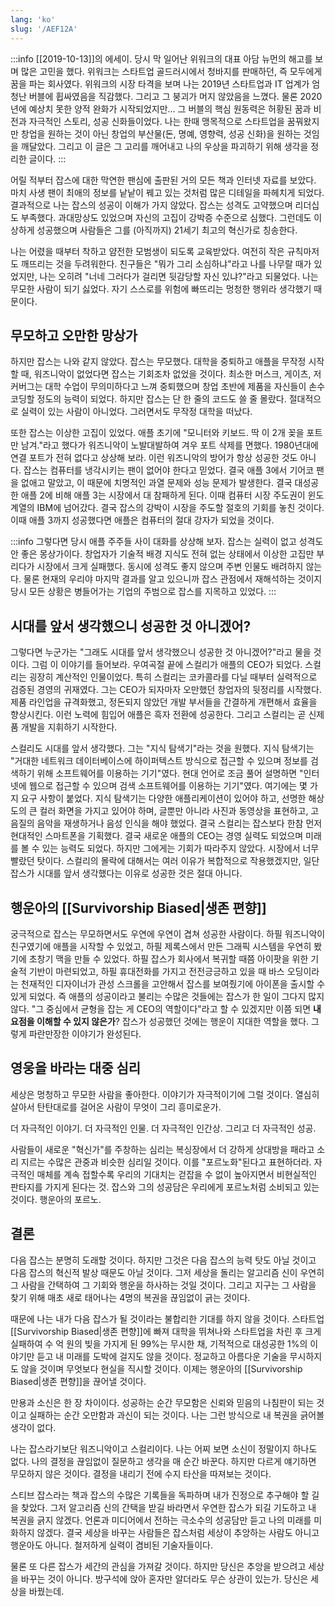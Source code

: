 ```yaml
---
lang: 'ko'
slug: '/AEF12A'
---
```


:::info
[[2019-10-13]]의 에세이.
당시 막 일어난 위워크의 대표 아담 뉴먼의 해고를 보며 많은 고민을 했다.
위워크는 스타트업 골드러시에서 청바지를 판매하던, 즉 모두에게 꿈을 파는 회사였다.
위워크의 시장 타격을 보며 나는 2019년 스타트업과 IT 업계가 엄청난 버블에 휩싸였음을 직감했다.
그리고 그 붕괴가 머지 않았음을 느꼈다.
물론 2020년에 예상치 못한 양적 완화가 시작되었지만...
그 버블의 핵심 원동력은 허황된 꿈과 비전과 자극적인 스토리, 성공 신화들이었다.
나는 한때 맹목적으로 스타트업을 꿈꿔왔지만
창업을 원하는 것이 아닌 창업의 부산물(돈, 명예, 영향력, 성공 신화)을 원하는 것임을 깨달았다.
그리고 이 글은 그 고리를 깨어내고 나의 우상을 파괴하기 위해 생각을 정리한 글이다.
:::

어릴 적부터 잡스에 대한 막연한 팬심에 출판된 거의 모든 책과 인터넷 자료를 보았다.
마치 사생 팬이 최애의 정보를 낱낱이 꿰고 있는 것처럼 많은 디테일을 파헤치게 되었다.
결과적으로 나는 잡스의 성공이 이해가 가지 않았다.
잡스는 성격도 고약했으며 리더십도 부족했다.
과대망상도 있었으며 자신의 고집이 강박증 수준으로 심했다.
그런데도 이상하게 성공했으며 사람들은 그를 (아직까지) 21세기 최고의 혁신가로 칭송한다.

나는 어렸을 때부터 착하고 얌전한 모범생이 되도록 교육받았다.
여전히 작은 규칙마저도 깨뜨리는 것을 두려워한다.
친구들은 "뭐가 그리 소심하냐"라고 나를 나무랄 때가 있었지만,
나는 오히려 "너네 그러다가 걸리면 뒷감당할 자신 있냐?"라고 되물었다.
나는 무모한 사람이 되기 싫었다.
자기 스스로를 위험에 빠뜨리는 멍청한 행위라 생각했기 때문이다.

## 무모하고 오만한 망상가

하지만 잡스는 나와 같지 않았다.
잡스는 무모했다.
대학을 중퇴하고 애플을 무작정 시작할 때, 워즈니악이 없었다면 잡스는 기회조차 없었을 것이다.
최소한 머스크, 게이츠, 저커버그는 대학 수업이 무의미하다고 느껴 중퇴했으며
창업 초반에 제품을 자신들이 손수 코딩할 정도의 능력이 되었다.
하지만 잡스는 단 한 줄의 코드도 쓸 줄 몰랐다.
절대적으로 실력이 있는 사람이 아니었다.
그러면서도 무작정 대학을 떠났다.

또한 잡스는 이상한 고집이 있었다.
애플 초기에 "모니터와 키보드. 딱 이 2개 꽂을 포트만 남겨."라고 했다가 워즈니악이 노발대발하여 겨우 포트 삭제를 면했다.
1980년대에 연결 포트가 전혀 없다고 상상해 보라.
이런 워즈니악의 방어가 항상 성공한 것도 아니다.
잡스는 컴퓨터를 냉각시키는 팬이 없어야 한다고 믿었다.
결국 애플 3에서 기어코 팬을 없애고 말았고, 이 때문에 치명적인 과열 문제와 성능 문제가 발생한다.
결국 대성공한 애플 2에 비해 애플 3는 시장에서 대 참패하게 된다.
이때 컴퓨터 시장 주도권이 윈도 계열의 IBM에 넘어갔다.
결국 잡스의 강박이 시장을 주도할 절호의 기회를 놓친 것이다.
이때 애플 3까지 성공했다면 애플은 컴퓨터의 절대 강자가 되었을 것이다.

:::info
그렇다면 당시 애플 주주들 사이 대화를 상상해 보자.
잡스는 실력이 없고 성격도 안 좋은 몽상가이다.
창업자가 기술적 배경 지식도 전혀 없는 상태에서 이상한 고집만 부리다가 시장에서 크게 실패했다.
동시에 성격도 좋지 않으며 주변 인물도 배려하지 않는다.
물론 현재의 우리야 마지막 결과를 알고 있으니까 잡스 관점에서 재해석하는 것이지
당시 모든 상황은 병들어가는 기업의 주범으로 잡스를 지목하고 있었다.
:::

## 시대를 앞서 생각했으니 성공한 것 아니겠어?

그렇다면 누군가는 "그래도 시대를 앞서 생각했으니 성공한 것 아니겠어?"라고 물을 것이다.
그럼 이 이야기를 들어보라.
우여곡절 끝에 스컬리가 애플의 CEO가 되었다.
스컬리는 굉장히 계산적인 인물이었다.
특히 스컬리는 코카콜라를 다닐 때부터 실력적으로 검증된 경영의 귀재였다.
그는 CEO가 되자마자 오만했던 창업자의 뒷정리를 시작했다.
제품 라인업을 규격화했고, 정돈되지 않았던 개발 부서들을 간결하게 개편해서 효율을 향상시킨다.
이런 노력에 힘입어 애플은 흑자 전환에 성공한다.
그리고 스컬리는 곧 신제품 개발을 지휘하기 시작한다.

스컬리도 시대를 앞서 생각했다.
그는 "지식 탐색기"라는 것을 원했다.
지식 탐색기는 "거대한 네트워크 데이터베이스에 하이퍼텍스트 방식으로 접근할 수 있으며 정보를 검색하기 위해 소프트웨어를 이용하는 기기"였다.
현대 언어로 조금 풀어 설명하면 "인터넷에 웹으로 접근할 수 있으며 검색 소프트웨어를 이용하는 기기"였다.
여기에는 몇 가지 요구 사항이 붙었다.
지식 탐색기는 다양한 애플리케이션이 있어야 하고,
선명한 해상도의 큰 컬러 화면을 가지고 있어야 하며,
글뿐만 아니라 사진과 동영상을 표현하고,
고음질의 음악을 재생하거나 음성 인식을 해야 했었다.
결국 스컬리는 잡스보다 한참 먼저 현대적인 스마트폰을 기획했다.
결국 새로운 애플의 CEO는 경영 실력도 되었으며 미래를 볼 수 있는 능력도 되었다.
하지만 그에게는 기회가 따라주지 않았다.
시장에서 너무 빨랐던 탓이다.
스컬리의 몰락에 대해서는 여러 이유가 복합적으로 작용했겠지만,
일단 잡스가 시대를 앞서 생각했다는 이유로 성공한 것은 절대 아니다.

## 행운아의 [[Survivorship Biased|생존 편향]]

궁극적으로 잡스는 무모하면서도 우연에 우연이 겹쳐 성공한 사람이다.
하필 워즈니악이 친구였기에 애플을 시작할 수 있었고,
하필 제록스에서 만든 그래픽 시스템을 우연히 봤기에 초창기 맥을 만들 수 있었다.
하필 잡스가 회사에서 복귀할 때쯤 아이팟을 위한 기술적 기반이 마련되었고,
하필 휴대전화를 가지고 전전긍긍하고 있을 때
바스 오딩이라는 천재적인 디자이너가 관성 스크롤을 고안해서 잡스를 보여줬기에
아이폰을 출시할 수 있게 되었다.
즉 애플의 성공이라고 불리는 수많은 것들에는 잡스가 한 일이 그다지 많지 않다.
"그 중심에서 균형을 잡는 게 CEO의 역할이다"라고 할 수 있겠지만
이쯤 되면 **내 요점을 이해할 수 있지 않은가**?
잡스가 성공했던 것에는 행운이 지대한 역할을 했다.
그렇게 파란만장한 이야기가 완성된다.

## 영웅을 바라는 대중 심리

세상은 멍청하고 무모한 사람을 좋아한다.
이야기가 자극적이기에 그럴 것이다.
열심히 살아서 탄탄대로를 걸어온 사람이 무엇이 그리 흥미로운가.

더 자극적인 이야기.
더 자극적인 인물.
더 자극적인 인간상.
그리고 더 자극적인 성공.

사람들이 새로운 "혁신가"를 주창하는 심리는 복싱장에서 더 강하게 상대방을 패라고 소리 지르는 수많은 관중과 비슷한 심리일 것이다.
이를 "포르노화"된다고 표현하더라.
자극적인 매체를 계속 접할수록 우리의 기대치는 걷잡을 수 없이 높아지면서
비현실적인 판타지를 가지게 된다는 것.
잡스와 그의 성공담은 우리에게 포르노처럼 소비되고 있는 것이다.
행운아의 포르노.

## 결론

다음 잡스는 분명히 도래할 것이다.
하지만 그것은 다음 잡스의 능력 탓도 아닐 것이고 다음 잡스의 혁신적 발상 때문도 아닐 것이다.
그저 세상을 돌리는 알고리즘 신이 우연히 그 사람을 간택하여 그 기회와 행운을 하사하는 것일 것이다.
그리고 지구는 그 사람을 찾기 위해 매초 새로 태어나는 4명의 복권을 끊임없이 긁는 것이다.

때문에 나는 내가 다음 잡스가 될 것이라는 불합리한 기대를 하지 않을 것이다.
스타트업 [[Survivorship Biased|생존 편향]]에 빠져 대학을 뛰쳐나와
스타트업을 차린 후 크게 실패하여 수 억 원의 빚을 가지게 된 99%는 무시한 채,
기적적으로 대성공한 1%의 이야기만 듣고 내 미래를 도박에 걸지도 않을 것이다.
정교하고 아름다운 기술을 무시하지도 않을 것이며 무엇보다 현실을 직시할 것이다.
이제는 행운아의 [[Survivorship Biased|생존 편향]]을 끊어낼 것이다.

만용과 소신은 한 장 차이이다.
성공하는 순간 무모함은 신뢰와 믿음의 나침판이 되는 것이고
실패하는 순간 오만함과 과신이 되는 것이다.
나는 그런 방식으로 내 복권을 긁어볼 생각이 없다.

나는 잡스라기보단 워즈니악이고 스컬리이다.
나는 어찌 보면 소신이 정말이지 하나도 없다.
나의 결정을 끊임없이 질문하고 생각을 매 순간 바꾼다.
하지만 다르게 얘기하면 무모하지 않은 것이다.
결정을 내리기 전에 수지 타산을 따져보는 것이다.

스티브 잡스라는 책과 잡스의 수많은 기록들을 독파하며 내가 진정으로 추구해야 할 길을 찾았다.
그저 알고리즘 신의 간택을 받길 바라면서 우연한 잡스가 되길 기도하고 내 복권을 긁지 않겠다.
언론과 미디어에서 전하는 극소수의 성공담만 듣고 나의 미래를 미화하지 않겠다.
결국 세상을 바꾸는 사람들은 잡스처럼 세상이 추앙하는 사람도 아니고 행운아도 아니다.
철저하게 실력이 겸비된 기술자들이다.

물론 또 다른 잡스가 세간의 관심을 가져갈 것이다.
하지만 당신은 추앙을 받으려고 세상을 바꾸는 것이 아니다.
방구석에 앉아 혼자만 알더라도 무슨 상관이 있는가.
당신은 세상을 바꿨는데.
